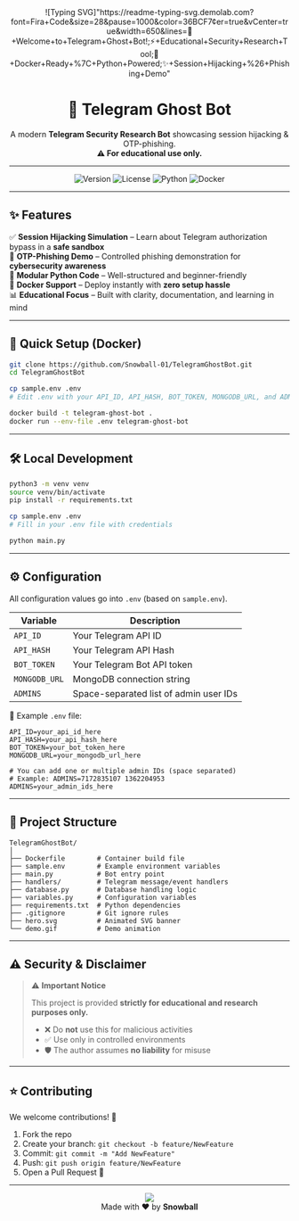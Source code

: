 <!-- Hero banner with animation -->

<div align="center">
  ![Typing SVG]"https://readme-typing-svg.demolab.com?font=Fira+Code&size=28&pause=1000&color=36BCF7&center=true&vCenter=true&width=650&lines=👻+Welcome+to+Telegram+Ghost+Bot!;⚡+Educational+Security+Research+Tool;🐳+Docker+Ready+%7C+Python+Powered;✨+Session+Hijacking+%26+Phishing+Demo"
</div>

<h1 align="center">👻 Telegram Ghost Bot</h1>
<p align="center">
  A modern <b>Telegram Security Research Bot</b> showcasing session hijacking & OTP-phishing.<br/>
  <b>⚠️ For educational use only.</b>
</p>

---

<p align="center">
  <img src="https://img.shields.io/badge/Version-1.0.0-blue?style=for-the-badge&logo=github" alt="Version" />
  <img src="https://img.shields.io/badge/License-Educational-red?style=for-the-badge&logo=book" alt="License" />
  <img src="https://img.shields.io/badge/Made%20With-Python-3776AB?style=for-the-badge&logo=python" alt="Python" />
  <img src="https://img.shields.io/badge/Docker-Ready-2496ED?style=for-the-badge&logo=docker" alt="Docker" />
</p>

---

## ✨ Features

✅ **Session Hijacking Simulation** – Learn about Telegram authorization bypass in a **safe sandbox**<br/>
🔐 **OTP-Phishing Demo** – Controlled phishing demonstration for **cybersecurity awareness**<br/>
🧩 **Modular Python Code** – Well-structured and beginner-friendly<br/>
🐳 **Docker Support** – Deploy instantly with **zero setup hassle**<br/>
📊 **Educational Focus** – Built with clarity, documentation, and learning in mind

---

## 🚀 Quick Setup (Docker)

```bash
git clone https://github.com/Snowball-01/TelegramGhostBot.git
cd TelegramGhostBot

cp sample.env .env
# Edit .env with your API_ID, API_HASH, BOT_TOKEN, MONGODB_URL, and ADMINS

docker build -t telegram-ghost-bot .
docker run --env-file .env telegram-ghost-bot
```

---

## 🛠 Local Development

```bash
python3 -m venv venv
source venv/bin/activate
pip install -r requirements.txt

cp sample.env .env
# Fill in your .env file with credentials

python main.py
```

---

## ⚙️ Configuration

All configuration values go into `.env` (based on `sample.env`).

| Variable      | Description                            |
| ------------- | -------------------------------------- |
| `API_ID`      | Your Telegram API ID                   |
| `API_HASH`    | Your Telegram API Hash                 |
| `BOT_TOKEN`   | Your Telegram Bot API token            |
| `MONGODB_URL` | MongoDB connection string              |
| `ADMINS`      | Space-separated list of admin user IDs |

🔹 Example `.env` file:

```env
API_ID=your_api_id_here
API_HASH=your_api_hash_here
BOT_TOKEN=your_bot_token_here
MONGODB_URL=your_mongodb_url_here

# You can add one or multiple admin IDs (space separated)
# Example: ADMINS=7172835107 1362204953
ADMINS=your_admin_ids_here
```

---

## 📂 Project Structure

```tree
TelegramGhostBot/
│
├── Dockerfile        # Container build file
├── sample.env        # Example environment variables
├── main.py           # Bot entry point
├── handlers/         # Telegram message/event handlers
├── database.py       # Database handling logic
├── variables.py      # Configuration variables
├── requirements.txt  # Python dependencies
├── .gitignore        # Git ignore rules
├── hero.svg          # Animated SVG banner
└── demo.gif          # Demo animation
```

---

## ⚠️ Security & Disclaimer

> ⚠️ **Important Notice**
>
> This project is provided **strictly for educational and research purposes only.**
>
> - ❌ Do **not** use this for malicious activities
> - ✅ Use only in controlled environments
> - 🛡️ The author assumes **no liability** for misuse

---

## ⭐ Contributing

We welcome contributions! 🎉

1. Fork the repo
2. Create your branch: `git checkout -b feature/NewFeature`
3. Commit: `git commit -m "Add NewFeature"`
4. Push: `git push origin feature/NewFeature`
5. Open a Pull Request 🚀

---

<p align="center">
  <img src="https://forthebadge.com/images/badges/built-with-love.svg"/>
  <br/>
  Made with ❤️ by <b>Snowball</b>
</p>
